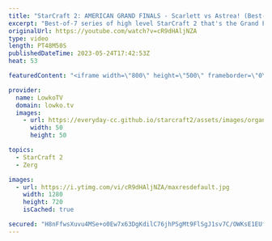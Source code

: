 ```yaml
---
title: "StarCraft 2: AMERICAN GRAND FINALS - Scarlett vs Astrea! (Best-of-7)"
excerpt: "Best-of-7 series of high level StarCraft 2 that's the Grand Finals of the ESL StarCraft 2 Masters Summer: American regionals. This series is between the Canadian Zerg Scarlett and the American Protoss Astrea.  Serral vs MaxPax: https://youtu.be/l3L6kBCAuRw  Support my work: https://patreon.com/lowkotv"
originalUrl: https://youtube.com/watch?v=cR9dHAljNZA
type: video
length: PT48M50S
publishedDateTime: 2023-05-24T17:42:53Z
heat: 53

featuredContent: "<iframe width=\"800\" height=\"500\" frameborder=\"0\" src=\"https://www.youtube.com/embed/cR9dHAljNZA\" allow=\"accelerometer; autoplay; encrypted-media; gyroscope; picture-in-picture\" allowfullscreen></iframe>"

provider:
  name: LowkoTV
  domain: lowko.tv
  images:
    - url: https://everyday-cc.github.io/starcraft2/assets/images/organizations/lowko.tv-50x50.jpg
      width: 50
      height: 50

topics:
  - StarCraft 2
  - Zerg

images:
  - url: https://i.ytimg.com/vi/cR9dHAljNZA/maxresdefault.jpg
    width: 1280
    height: 720
    isCached: true

secured: "H8nFfwsXuvu4MSe+o0Ew7x63DgKdilC76jhPSgMt9FlSgJ1sv7C/OWKsE1EUfF66D08U9XIeVw3B97GnvWau2jX3WXZhQ4dl8Ihg+G9AyjuslFwXahdjArgDV7/G1Y/h6JbmLbK5NKTclyho2PoD1IWNJiQMl44edRH5A+5MlGARo4DucSvS78toD9Qzz/R747jQG6205W8/8xDwAwxZhsTWxLuBDRg0FpAbPc8AvDX0H6XQh9hXlFgN8kbo8pNhzRaFqOOoCT5dr882MnzEJ56bF+oDBRjc6369j+sBn8av684Rxedy5q/pWpKBzL+nFFADyEOYUL3QhJlUBfvWD1xkbmb+1mBg8PEie4ZewkH7rBu76o31VW0E9ONEKm78x62JH67sDXr19ZBg76pHjz7Yvsfb4OCyhJ8srfRZsmM=;MQuCH/VFU4jN3weetf6iTw=="
---
```


